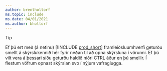 ```yaml
---
author: brentholtorf
ms.topic: include
ms.date: 04/01/2021
ms.author: bholtorf
---
```


> [!TIP]
> Ef þú ert með (á netinu) [!INCLUDE [prod_short](prod_short.md)] framleiðsluumhverfi geturðu smellt á skýrslukennið hér fyrir neðan til að opna skýrsluna í vörunni. Ef þú vilt vera á þessari síðu geturðu haldið niðri CTRL áður en þú smellir. Í flestum vöfrum opnast skýrslan svo í nýjum vafraglugga. 